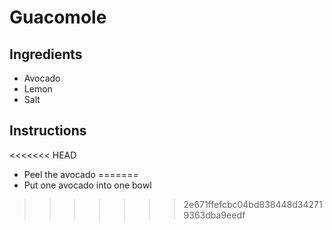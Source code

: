 # Guacomole
## Ingredients
* Avocado
* Lemon
* Salt
## Instructions
<<<<<<< HEAD
* Peel the avocado
=======
* Put one avocado into one bowl
>>>>>>> 2e671ffefcbc04bd838448d342719363dba9eedf
